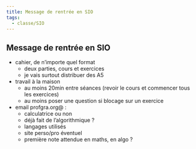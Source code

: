 ```yaml
---
title: Message de rentrée en SIO
tags:
  - classe/SIO
---
```


## Message de rentrée en SIO

- cahier, de n’importe quel format
  - deux parties, cours et exercices
  - je vais surtout distribuer des A5
- travail à la maison
  - au moins 20min entre séances (revoir le cours et commencer tous les exercices)
  - au moins poser une question si blocage sur un exercice
- email profgra.org@ :
  - calculatrice ou non
  - déjà fait de l’algorithmique ?
  - langages utilisés
  - site perso/pro éventuel
  - première note attendue en maths, en algo ?